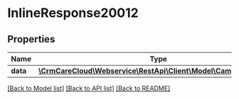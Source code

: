 # InlineResponse20012

## Properties
Name | Type | Description | Notes
------------ | ------------- | ------------- | -------------
**data** | [**\CrmCareCloud\Webservice\RestApi\Client\Model\CampaignProduct**](CampaignProduct.md) |  | [optional] 

[[Back to Model list]](../../README.md#documentation-for-models) [[Back to API list]](../../README.md#documentation-for-api-endpoints) [[Back to README]](../../README.md)

